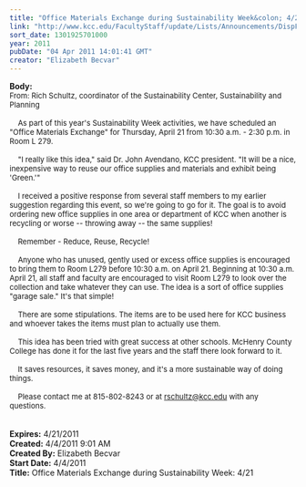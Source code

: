 ```yaml
---
title: "Office Materials Exchange during Sustainability Week&colon; 4/21  "
link: "http://www.kcc.edu/FacultyStaff/update/Lists/Announcements/DispForm.aspx?ID=204"
sort_date: 1301925701000
year: 2011
pubDate: "04 Apr 2011 14:01:41 GMT"
creator: "Elizabeth Becvar"
---
```


<div><b>Body:</b> <div class=ExternalClassBDBA4D81D6C045B1AB05F13A85DB1D70><div><font size=2>From: Rich Schultz, coordinator of the Sustainability Center, Sustainability and Planning<br> <br>    As part of this year's Sustainability Week activities, we have scheduled an &quot;Office Materials Exchange&quot; for Thursday, April 21 from 10:30 a.m. - 2:30 p.m. in Room L 279.</font></div><font size=2>
<div><br>    &quot;I really like this idea,&quot; said Dr. John Avendano, KCC president. &quot;It will be a nice, inexpensive way to reuse our office supplies and materials and exhibit being 'Green.'&quot;</div>
<div><br>    I received a positive response from several staff members to my earlier suggestion regarding this event, so we're going to go for it. The goal is to avoid ordering new office supplies in one area or department of KCC when another is recycling or worse -- throwing away -- the same supplies! </div>
<div><br>    Remember - Reduce, Reuse, Recycle!</div>
<div><br>    Anyone who has unused, gently used or excess office supplies is encouraged to bring them to Room L279 before 10:30 a.m. on April 21. Beginning at 10:30 a.m. April 21, all staff and faculty are encouraged to visit Room L279 to look over the collection and take whatever they can use. The idea is a sort of office supplies &quot;garage sale.&quot; It's that simple! </div>
<div><br>    There are some stipulations. The items are to be used here for KCC business and whoever takes the items must plan to actually use them. </div>
<div><br>    This idea has been tried with great success at other schools. McHenry County College has done it for the last five years and the staff there look forward to it. </div>
<div><br>    It saves resources, it saves money, and it's a more sustainable way of doing things. </div>
<div><br>    Please contact me at 815-802-8243 or at </font><a href="mailto:rschultz@kcc.edu"><font size=2>rschultz@kcc.edu</font></a><font size=2> with any questions. <br> </font></div>
<div><font size=2></font> </div></div></div>
<div><b>Expires:</b> 4/21/2011</div>
<div><b>Created:</b> 4/4/2011 9:01 AM</div>
<div><b>Created By:</b> Elizabeth Becvar</div>
<div><b>Start Date:</b> 4/4/2011</div>
<div><b>Title:</b> Office Materials Exchange during Sustainability Week: 4/21  </div>
